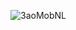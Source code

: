 ![3aoMobNL](https://user-images.githubusercontent.com/118684017/202919244-bb6892e4-5da3-452a-9fcf-83fdbe0cdbf5.gif)
